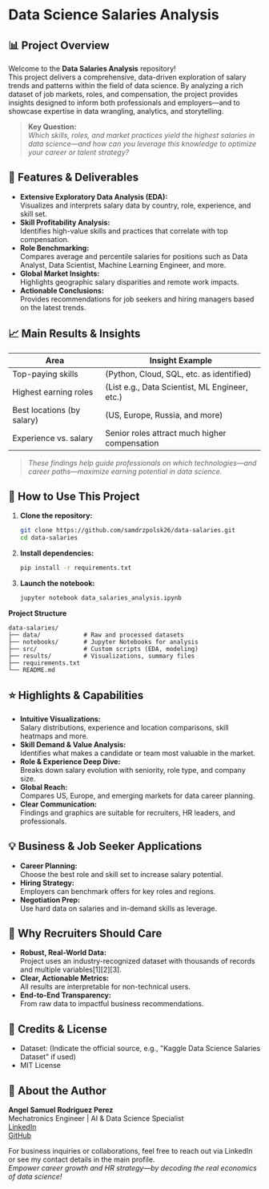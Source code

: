 # Data Science Salaries Analysis

## 📊 Project Overview

Welcome to the **Data Salaries Analysis** repository!  
This project delivers a comprehensive, data-driven exploration of salary trends and patterns within the field of data science. By analyzing a rich dataset of job markets, roles, and compensation, the project provides insights designed to inform both professionals and employers​—and to showcase expertise in data wrangling, analytics, and storytelling.

> **Key Question:**  
> *Which skills, roles, and market practices yield the highest salaries in data science—and how can you leverage this knowledge to optimize your career or talent strategy?*

## 🚀 Features & Deliverables

- **Extensive Exploratory Data Analysis (EDA):**  
  Visualizes and interprets salary data by country, role, experience, and skill set.
- **Skill Profitability Analysis:**  
  Identifies high-value skills and practices that correlate with top compensation.
- **Role Benchmarking:**  
  Compares average and percentile salaries for positions such as Data Analyst, Data Scientist, Machine Learning Engineer, and more.
- **Global Market Insights:**  
  Highlights geographic salary disparities and remote work impacts.
- **Actionable Conclusions:**  
  Provides recommendations for job seekers and hiring managers based on the latest trends.

## 📈 Main Results & Insights

| Area                      | Insight Example                                  |
|---------------------------|--------------------------------------------------|
| Top-paying skills         | (Python, Cloud, SQL, etc. as identified)         |
| Highest earning roles     | (List e.g., Data Scientist, ML Engineer, etc.)   |
| Best locations (by salary)| (US, Europe, Russia, and more)                   |
| Experience vs. salary     | Senior roles attract much higher compensation    |

> *These findings help guide professionals on which technologies—and career paths—maximize earning potential in data science.*

## 📂 How to Use This Project

1. **Clone the repository:**
   ```bash
   git clone https://github.com/samdrzpolsk26/data-salaries.git
   cd data-salaries
   ```
2. **Install dependencies:**
   ```bash
   pip install -r requirements.txt
   ```
3. **Launch the notebook:**
   ```bash
   jupyter notebook data_salaries_analysis.ipynb
   ```

**Project Structure**
```
data-salaries/
├── data/            # Raw and processed datasets
├── notebooks/       # Jupyter Notebooks for analysis
├── src/             # Custom scripts (EDA, modeling)
├── results/         # Visualizations, summary files
├── requirements.txt
└── README.md
```

## ⭐ Highlights & Capabilities

- **Intuitive Visualizations:**  
  Salary distributions, experience and location comparisons, skill heatmaps and more.
- **Skill Demand & Value Analysis:**  
  Identifies what makes a candidate or team most valuable in the market.
- **Role & Experience Deep Dive:**  
  Breaks down salary evolution with seniority, role type, and company size.
- **Global Reach:**  
  Compares US, Europe, and emerging markets for data career planning.
- **Clear Communication:**  
  Findings and graphics are suitable for recruiters, HR leaders, and professionals.

## 💡 Business & Job Seeker Applications

- **Career Planning:**  
  Choose the best role and skill set to increase salary potential.
- **Hiring Strategy:**  
  Employers can benchmark offers for key roles and regions.
- **Negotiation Prep:**  
  Use hard data on salaries and in-demand skills as leverage.

## 🎯 Why Recruiters Should Care

- **Robust, Real-World Data:**  
  Project uses an industry-recognized dataset with thousands of records and multiple variables[1][2][3].
- **Clear, Actionable Metrics:**  
  All results are interpretable for non-technical users.
- **End-to-End Transparency:**  
  From raw data to impactful business recommendations.

## 📜 Credits & License

- Dataset: (Indicate the official source, e.g., "Kaggle Data Science Salaries Dataset" if used)
- MIT License

## 📝 About the Author

**Angel Samuel Rodriguez Perez**  
Mechatronics Engineer | AI & Data Science Specialist  
[LinkedIn](https://www.linkedin.com/in/angel-samuel-rodriguez-perez-ab495b158/)  
[GitHub](https://github.com/samdrzpolsk26)

For business inquiries or collaborations, feel free to reach out via LinkedIn or see my contact details in the main profile.  
*Empower career growth and HR strategy—by decoding the real economics of data science!*
